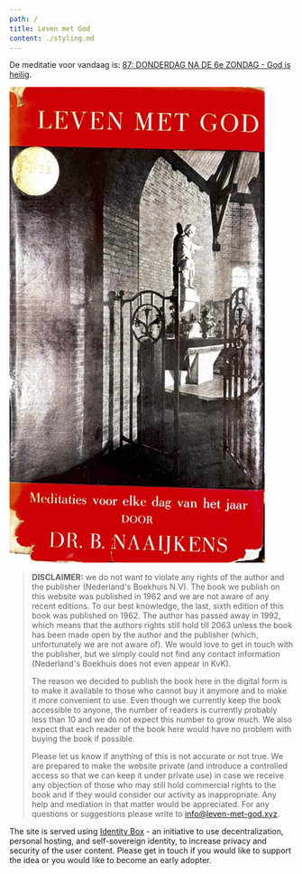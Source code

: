 ```yaml
---
path: /
title: Leven met God
content: ./styling.md
---
```


De meditatie voor vandaag is:
[87: DONDERDAG NA DE 6e ZONDAG - God is heilig](/87).

<a id="figure-1"></a> 
<div class="scrollable flex-wrap responsive">
<div class="bordered-content-300">
  <img alt="Book Cover" src="cover.png"/>
</div>
</div>


> **DISCLAIMER:** we do not want to violate any rights of the author and the publisher (Nederland's Boekhuis N.V). The book we publish on this website was published in 1962 and we are not aware of any recent editions. To our best knowledge, the last, sixth edition of this book was published on 1962. The author has passed away in 1992, which means that the authors rights still hold till 2063 unless the book has been made open by the author and the publisher (which, unfortunately we are not aware of). We would love to get in touch with the publisher, but we simply could not find any contact information (Nederland's Boekhuis does not even appear in KvK).
> 
> The reason we decided to publish the book here in the digital form is to make it available to those who cannot buy it anymore and to make it more convenient to use. Even though we currently keep the book accessible to anyone, the number of readers is currently probably less than 10 and we do not expect this number to grow much. We also expect that each reader of the book here would have no problem with buying the book if possible.
>
> Please let us know if anything of this is not accurate or not true. We are prepared to make the website private (and introduce a controlled access so that we can keep it under private use) in case we receive any objection of those who may still hold commercial rights to the book and if they would consider our activity as inappropriate. Any help and mediation in that matter would be appreciated. For any questions or suggestions please write to [info@leven-met-god.xyz](mailto:info@leven-met-god.xyz).

The site is served using [Identity Box](https://idbox.online) - an initiative to use decentralization, personal hosting, and self-sovereign identity, to increase privacy and security of the user content. Please get in touch if you would like to support the idea or you would like to become an early adopter.